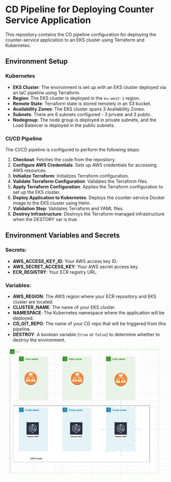 # CD Pipeline for Deploying Counter Service Application

This repository contains the CD pipeline configuration for deploying the counter-service application to an EKS cluster using Terraform and Kubernetes.

## Environment Setup

### Kubernetes

- **EKS Cluster**: The environment is set up with an EKS cluster deployed via an IaC pipeline using Terraform.
- **Region**: The EKS cluster is deployed in the `eu-west-1` region.
- **Remote State**: Terraform state is stored remotely in an S3 bucket.
- **Availability Zones**: The EKS cluster spans  3 Availability Zones.
- **Subnets**: There are 6 subnets configured - 3 private and 3 public.
- **Nodegroup**: The node group is deployed in private subnets, and the Load Balancer is deployed in the public subnets.

### CI/CD Pipeline

The CI/CD pipeline is configured to perform the following steps:

1. **Checkout**: Fetches the code from the repository.
2. **Configure AWS Credentials**: Sets up AWS credentials for accessing AWS resources.
3. **Initialize Terraform**: Initializes Terraform configuration.
4. **Validate Terraform Configuration**: Validates the Terraform files.
5. **Apply Terraform Configuration**: Applies the Terraform configuration to set up the EKS cluster.
6. **Deploy Application to Kubernetes**: Deploys the counter-service Docker image to the EKS cluster using Helm.
7. **Validation Step**: Validates Terraform and YAML files.
9. **Destroy Infrastructure**: Destroys the Terraform-managed infrastructure when the DESTORY var is true.

## Environment Variables and Secrets

### Secrets:
- **AWS_ACCESS_KEY_ID**: Your AWS access key ID.
- **AWS_SECRET_ACCESS_KEY**: Your AWS secret access key.
- **ECR_REGISTRY**: Your ECR registry URL.

### Variables:
- **AWS_REGION**: The AWS region where your ECR repository and EKS cluster are located.
- **CLUSTER_NAME**: The name of your EKS cluster.
- **NAMESPACE**: The Kubernetes namespace where the application will be deployed.
- **CD_GIT_REPO**: The name of your CD repo that will be triggered from this pipeline.
- **DESTROY**: A boolean variable (`true` or `false`) to determine whether to destroy the environment.

![eks architecture](albc-vpc.webp)
